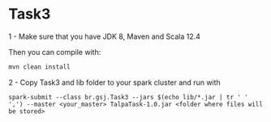 # Task3

1 - Make sure that you have JDK 8, Maven and Scala 12.4

Then you can compile with:
```sh
mvn clean install
```

2 - Copy Task3 and lib folder to your spark cluster and run with

```
spark-submit --class br.gsj.Task3 --jars $(echo lib/*.jar | tr ' ' ',') --master <your_master> TalpaTask-1.0.jar <folder where files will be stored>
```
